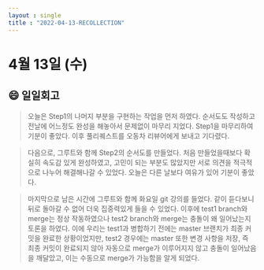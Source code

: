 ```yaml
---
layout : single
title : "2022-04-13-RECOLLECTION"
---
```


# 4월 13일 (수)

## 😄 일일회고

> 오늘은 Step1의 나머지 부분을 구현하는 작업을 먼저 하였다. 순서도도 작성하고 전날에 어느정도 완성을 해놓아서 문제없이 마무리 지었다. Step1을 마무리하여 기분이 좋았다. 이후 풀리퀘스트를 오동차 리뷰어에게 보내고 기다렸다.
> 

> 다음으로, 그루트와 함께 Step2의 순서도를 만들었다. 처음 만들었을때보다 확실히 속도감 있게 완성하였고, 고민이 되는 부분도 많았지만 서로 의견을 적극적으로 나누어 해결해나갈 수 있었다. 오늘은 다른 날보다 여유가 있어 기분이 좋았다.
> 

> 마지막으로 남은 시간에 그루트와 함께 화요일 git 강의를 들었다. 같이 듣다보니 뒤로 돌아갈 수 없어 더욱 집중력있게 들을 수 있었다. 이후에 test1 branch와 merge는 정상 작동하였으나 test2 branch와 merge는 충돌이 왜 일어났는지 토론을 하였다. 이에 우리는 test1과 병합하기 전에는 master 브랜치가 최종 커밋을 완료한 상황이었지만, test2 경우에는 master 또한 변경 사항을 저장, 즉 최종 커밋이 완료되지 않아 자동으로 merge가 이루어지지 않고 충돌이 일어났음을 깨달았고, 이는 수동으로 merge가 가능함을 알게 되었다.
>
